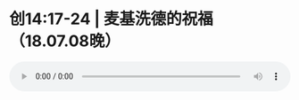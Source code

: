 # 创14:17-24 | 麦基洗德的祝福（18.07.08晚） 

<audio style="width: 100%;" preload="false" controls controlslist="nodownload"><source src="//cdn.simai.ml/audio/mp3/old/26061.mp3" type="audio/mpeg">Your browser does not support the audio element.</audio>


